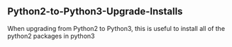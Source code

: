 Python2-to-Python3-Upgrade-Installs
---

When upgrading from Python2 to Python3, this is useful to install all of the python2 packages in python3
